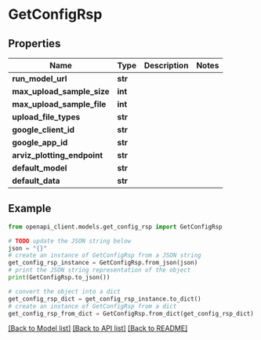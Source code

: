 # GetConfigRsp


## Properties

Name | Type | Description | Notes
------------ | ------------- | ------------- | -------------
**run_model_url** | **str** |  | 
**max_upload_sample_size** | **int** |  | 
**max_upload_sample_file** | **int** |  | 
**upload_file_types** | **str** |  | 
**google_client_id** | **str** |  | 
**google_app_id** | **str** |  | 
**arviz_plotting_endpoint** | **str** |  | 
**default_model** | **str** |  | 
**default_data** | **str** |  | 

## Example

```python
from openapi_client.models.get_config_rsp import GetConfigRsp

# TODO update the JSON string below
json = "{}"
# create an instance of GetConfigRsp from a JSON string
get_config_rsp_instance = GetConfigRsp.from_json(json)
# print the JSON string representation of the object
print(GetConfigRsp.to_json())

# convert the object into a dict
get_config_rsp_dict = get_config_rsp_instance.to_dict()
# create an instance of GetConfigRsp from a dict
get_config_rsp_from_dict = GetConfigRsp.from_dict(get_config_rsp_dict)
```
[[Back to Model list]](../README.md#documentation-for-models) [[Back to API list]](../README.md#documentation-for-api-endpoints) [[Back to README]](../README.md)


